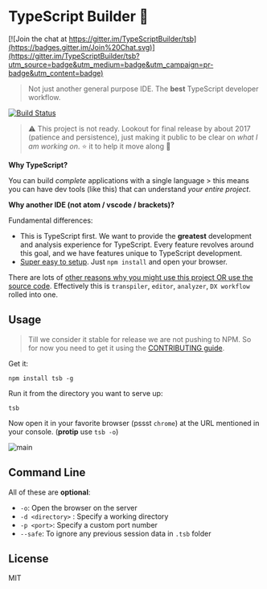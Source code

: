 # TypeScript Builder 🌹

[![Join the chat at https://gitter.im/TypeScriptBuilder/tsb](https://badges.gitter.im/Join%20Chat.svg)](https://gitter.im/TypeScriptBuilder/tsb?utm_source=badge&utm_medium=badge&utm_campaign=pr-badge&utm_content=badge)

> Not just another general purpose IDE. The **best** TypeScript developer workflow.

[![Build Status](https://travis-ci.org/TypeScriptBuilder/tsb.svg?branch=master)](https://travis-ci.org/TypeScriptBuilder/tsb)

> :warning: This project is not ready. Lookout for final release by about 2017 (patience and persistence), just making it public to be clear on *what I am working on*. :star: it to help it move along :rose:

**Why TypeScript?**

You can build *complete* applications with a single language > this means you can have dev tools (like this) that can understand *your entire project*.

**Why another IDE (not atom / vscode / brackets)?**

Fundamental differences:
* This is TypeScript first. We want to provide the **greatest** development and analysis experience for TypeScript. Every feature revolves around this goal, and we have features unique to TypeScript development.
* [Super easy to setup](https://github.com/TypeScriptBuilder/tsb/tree/master#usage). Just `npm install` and open your browser.

There are lots of [other reasons why you might use this project OR use the source code](https://github.com/basarat/tsb/blob/master/docs/contributing/why.md). Effectively this is `transpiler`, `editor`, `analyzer`, `DX workflow` rolled into one.

## Usage

> Till we consider it stable for release we are not pushing to NPM. So for now you need to get it using the [CONTRIBUTING guide](https://github.com/basarat/tsb/blob/master/docs/contributing/README.md).

Get it:
```
npm install tsb -g
```

Run it from the directory you want to serve up:
```
tsb
```

Now open it in your favorite browser (pssst `chrome`) at the URL mentioned in your console. (**protip** use `tsb -o`)

![main](https://raw.githubusercontent.com/TypeScriptBuilder/tsb-docs/gh-pages/screens/main.png)

## Command Line
All of these are **optional**:

* `-o`: Open the browser on the server
* `-d <directory>` : Specify a working directory
* `-p <port>`: Specify a custom port number
* `--safe`: To ignore any previous session data in `.tsb` folder

## License

MIT
